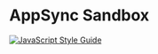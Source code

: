 AppSync Sandbox
===

[![JavaScript Style Guide](https://cdn.rawgit.com/standard/standard/master/badge.svg)](https://github.com/standard/standard)

